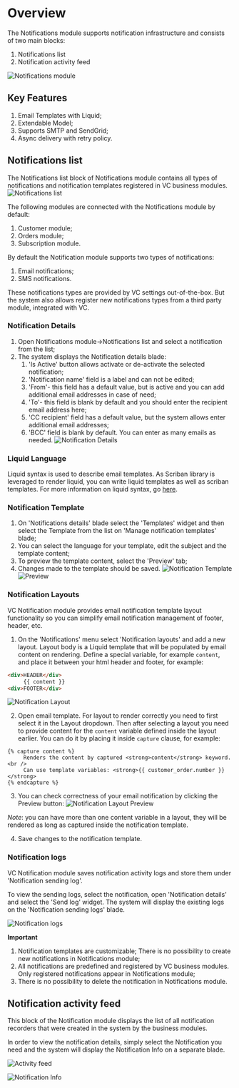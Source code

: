 # Overview

The Notifications module supports notification infrastructure and consists of two main blocks:

1. Notifications list
1. Notification activity feed

![Notifications module](media/screen-notifications-module.png)

## Key Features

1. Email Templates with Liquid;
1. Extendable Model;
1. Supports SMTP and SendGrid;
1. Async delivery with retry policy.

## Notifications list

The Notifications list block of Notifications module contains all types of notifications and notification templates registered in VC business modules.
![Notifications list](media/screen-notifications-list.png)

The following modules are connected with the Notifications module by default:

1. Customer module;
1. Orders module;
1. Subscription module.

By default the Notification module supports two types of notifications:

1. Email notifications;
1. SMS notifications.

These notifications types are provided by VC settings out-of-the-box. But the system also allows register new notifications types from a third party module, integrated with VC.

### Notification Details

1. Open Notifications module->Notifications list and select a notification from the list;
1. The system displays the Notification details blade:
     1. 'Is Active' button allows activate or de-activate the selected notification;
     1. 'Notification name' field is a label and can not be edited;
     1. 'From'- this field has a default value, but is active and you can add additional email addresses in case of need;
     1. 'To'- this field is blank by default and you should enter the recipient email address here;
     1. 'CC recipient' field has a default value, but the system allows enter additional email addresses;
     1. 'BCC' field is blank by default. You can enter as many emails as needed.
![Notification Details](media/screen-notification-details.png)

### Liquid Language
Liquid syntax is used to describe email templates. As Scriban library is leveraged to render liquid, you can write liquid templates as well as scriban templates. For more information on liquid syntax, go [here](https://github.com/scriban/scriban/blob/master/doc/liquid-support.md).

### Notification Template

1. On 'Notifications details' blade select the 'Templates' widget and then select the Template from the list on 'Manage notification templates' blade;
1. You can select the language for your template, edit the subject and the template content;
1. To preview the template content, select  the 'Preview' tab;
1. Changes made to the template should be saved.
![Notification Template](media/screen-notification-template.png)
![Preview](media/screen-notification-template-preview.png)

### Notification Layouts

VC Notification module provides email notification template layout functionality so you can simplify email notification management of footer, header, etc.

1. On the 'Notifications' menu select 'Notification layouts' and add a new layout. Layout body is a Liquid template that will be populated by email content on rendering. Define a special variable, for example `content`, and place it between your html header and footer, for example: 
```html
<div>HEADER</div>
     {{ content }}
<div>FOOTER</div>
```
![Notification Layout](media/notification-layout-new.png)


2. Open email template. For layout to render correctly you need to first select it in the Layout dropdown. Then after selecting a layout you need to provide content for the `content` variable defined inside the layout earlier. You can do it by placing it inside `capture` clause, for example:
```liquid
{% capture content %}
     Renders the content by captured <strong>content</strong> keyword. <br />
     Can use template variables: <strong>{{ customer_order.number }}</strong> 
{% endcapture %}
``` 
3. You can check correctness of your email notification by clicking the Preview button:
![Notification Layout Preview](media/notification-layout-preview.png)

*Note*: you can have more than one content variable in a layout, they will be rendered as long as captured inside the notification template.

4. Save changes to the notification template.

### Notification logs

VC Notification module saves notification activity logs and store them under 'Notification sending log'.

To view the sending logs, select the notification, open 'Notification details' and select the 'Send log' widget.
The system will display the existing logs on the 'Notification sending logs' blade.

![Notification logs](media/screen-sending-logs.png)

 **Important** 
 
 1. Notification templates are customizable;
 There is no possibility to create new notifications in Notifications module;
 1. All notifications are predefined and registered by VC business modules. Only registered notifications appear in Notifications module;
 1. There is no possibility to delete the notification in Notifications module.

## Notification activity feed

This block of the Notification module displays the list of all notification recorders that were created in the system by the business modules. 

In order to view the notification details, simply select the Notification you need and the system will display the Notification Info on a separate blade.

![Activity feed](media/screen-notification-activity-feed.png)

![Notification Info](media/screen-notification-info.png)
